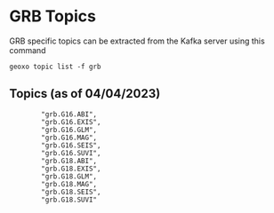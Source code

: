 # GRB Topics

GRB specific topics can be extracted from the Kafka server using this command
```
geoxo topic list -f grb
```

## Topics (as of 04/04/2023)
```
        "grb.G16.ABI",
        "grb.G16.EXIS",
        "grb.G16.GLM",
        "grb.G16.MAG",
        "grb.G16.SEIS",
        "grb.G16.SUVI",
        "grb.G18.ABI",
        "grb.G18.EXIS",
        "grb.G18.GLM",
        "grb.G18.MAG",
        "grb.G18.SEIS",
        "grb.G18.SUVI"
```